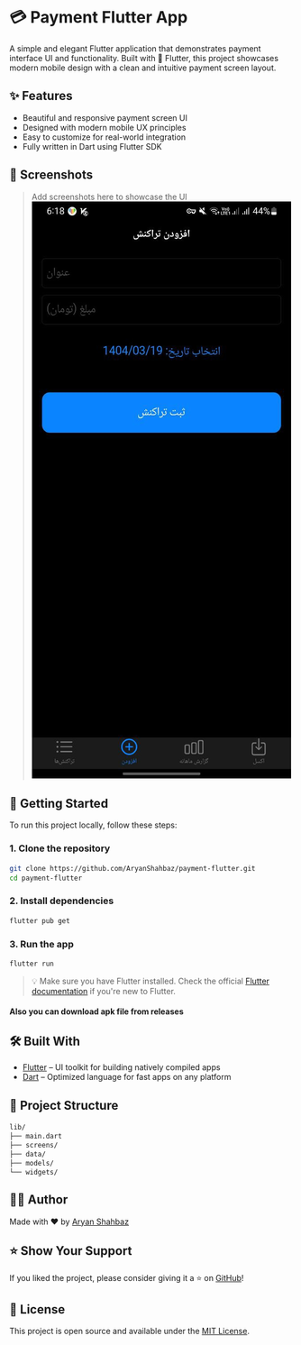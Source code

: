 


# 💳 Payment Flutter App

A simple and elegant Flutter application that demonstrates payment interface UI and functionality. Built with 💙 Flutter, this project showcases modern mobile design with a clean and intuitive payment screen layout.

## ✨ Features

- Beautiful and responsive payment screen UI
- Designed with modern mobile UX principles
- Easy to customize for real-world integration
- Fully written in Dart using Flutter SDK

## 📱 Screenshots

> Add screenshots here to showcase the UI  
> ![Screenshot](screenshots/payment_screen.jpg)

## 🚀 Getting Started

To run this project locally, follow these steps:

### 1. Clone the repository

```bash
git clone https://github.com/AryanShahbaz/payment-flutter.git
cd payment-flutter
```

### 2. Install dependencies

```bash
flutter pub get
```

### 3. Run the app

```bash
flutter run
```

> 💡 Make sure you have Flutter installed. Check the official [Flutter documentation](https://docs.flutter.dev/get-started/install) if you're new to Flutter.

#### Also you can download apk file from releases

## 🛠️ Built With

- [Flutter](https://flutter.dev/) – UI toolkit for building natively compiled apps
- [Dart](https://dart.dev/) – Optimized language for fast apps on any platform

## 📂 Project Structure

```
lib/
├── main.dart          
├── screens/           
├── data/              
├── models/            
└── widgets/           
```

## 🙋‍♂️ Author

Made with ❤️ by [Aryan Shahbaz](https://github.com/AryanShahbaz)

## ⭐️ Show Your Support

If you liked the project, please consider giving it a ⭐️ on [GitHub](https://github.com/AryanShahbaz/payment-flutter)!

## 📄 License

This project is open source and available under the [MIT License](LICENSE).


